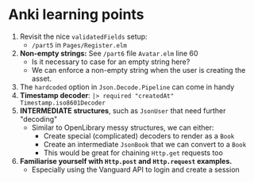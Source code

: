 # Anki learning points

1. Revisit the nice `validatedFields` setup:
    - `/part5` in `Pages/Register.elm`
2. **Non-empty strings:** See `/part6` file `Avatar.elm` line 60
    - Is it necessary to case for an empty string here?
    - We can enforce a non-empty string when the user is creating the asset.
3. The `hardcoded` option in `Json.Decode.Pipeline` can come in handy
4. **Timestamp decoder**: `|> required "createdAt" Timestamp.iso8601Decoder`
5. **INTERMEDIATE structures**, such as `JsonUser` that need further "decoding"
    - Similar to OpenLibrary messy structures, we can either:
        - Create special (complicated) decoders to render as a `Book`
        - Create an intermediate `JsonBook` that we can convert to a `Book`
        - This would be great for chaining `Http.get` requests too
6. **Familiarise yourself with `Http.post` and `Http.request` examples.**
    - Especially using the Vanguard API to login and create a session

